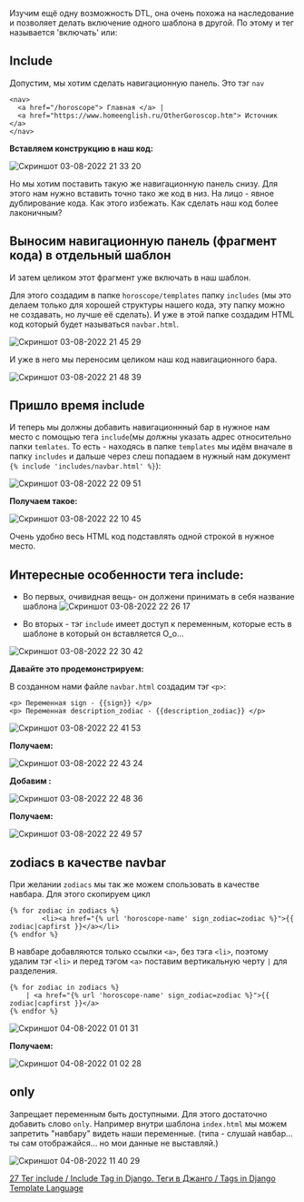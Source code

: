 Изучим ещё одну возможность DTL, она очень похожа на наследование и позволяет делать включение одного шаблона в другой. По этому и тег называется 'включать' или:


## Include

Допустим, мы хотим сделать навигационную панель. 
Это тэг `nav`
```
<nav>
  <a href="/horoscope"> Главная </a> |
  <a href="https://www.homeenglish.ru/OtherGoroscop.htm"> Источник </a>
</nav>
```
**Вставляем конструкцию в наш код:**

![Скриншот 03-08-2022 21 33 20](https://user-images.githubusercontent.com/84935915/182683500-65a4a2a5-82f7-4326-97bb-e9b88786994f.png)

Но мы хотим поставить такую же навигационную панель снизу. Для этого нам нужно вставить точно тако же код в низ. 
На лицо - явное дублирование кода. Как этого избежать. Как сделать наш код более лаконичным?

## Выносим навигационную панель (фрагмент кода) в отдельный шаблон

И затем целиком этот фрагмент уже включать в наш шаблон.

Для этого создадим в папке `horoscope/templates` папку `includes` (мы это делаем только для хорошей структуры нашего кода, эту папку можно не создавать, но лучше её сделать). И уже в этой папке создадим HTML код который будет называться `navbar.html`.

![Скриншот 03-08-2022 21 45 29](https://user-images.githubusercontent.com/84935915/182685663-89e0e9d7-2447-48c0-8d07-68b7de19db1d.png)

И уже в него мы переносим целиком наш код навигационного бара.

![Скриншот 03-08-2022 21 48 39](https://user-images.githubusercontent.com/84935915/182686254-a29af948-e2bb-44d8-8e73-33ca6c4df564.png)

## Пришло время include

И теперь мы должны добавить навигационнный бар в нужное нам место с помощью тега `include`(мы должны указать адрес относительно папки `temlates`. То есть - находясь в папке `templates` мы идём вначале в папку `includes` и дальше через слеш попадаем в нужный нам документ `{% include 'includes/navbar.html' %}`):

![Скриншот 03-08-2022 22 09 51](https://user-images.githubusercontent.com/84935915/182689901-ceaa5d0b-e2a8-4dec-a554-0a1911aa838e.png)

**Получаем такое:**

![Скриншот 03-08-2022 22 10 45](https://user-images.githubusercontent.com/84935915/182690075-f769aa2a-7cf3-45da-a52e-48033626b89a.png)

Очень удобно весь HTML код подставлять одной строкой в нужное место.

## Интересные особенности тега include:

- Во первых, очивидная вещь- он должени принимать в себя название шаблона 
![Скриншот 03-08-2022 22 26 17](https://user-images.githubusercontent.com/84935915/182692649-3b2deccd-615e-45b6-a1b1-208136471687.png)

- Во вторых - тэг `include` имеет доступ к переменным, которые есть в шаблоне в который он вставляется О_о...

![Скриншот 03-08-2022 22 30 42](https://user-images.githubusercontent.com/84935915/182693384-94d623a8-b128-4027-ba68-e61e02708d88.png)

**Давайте это продемонстрируем:**

В созданном нами файле `navbar.html` создадим тэг `<p>`:

```
<p> Переменная sign - {{sign}} </p>
<p> Переменная description_zodiac - {{description_zodiac}} </p>
```
![Скриншот 03-08-2022 22 41 53](https://user-images.githubusercontent.com/84935915/182695243-ddd576c3-b4d8-4383-933e-5d4f94e45f58.png)

**Получаем:**

![Скриншот 03-08-2022 22 43 24](https://user-images.githubusercontent.com/84935915/182695482-c5c2492c-eb71-43d8-962c-32a3d6d291e2.png)

**Добавим :**

![Скриншот 03-08-2022 22 48 36](https://user-images.githubusercontent.com/84935915/182696356-e3a52da2-e3ff-4b06-88f9-37c0089520be.png)

**Получаем:**

![Скриншот 03-08-2022 22 49 57](https://user-images.githubusercontent.com/84935915/182696648-f363a9af-fd56-43e3-9f45-723fb61fbaa9.png)

## zodiacs в качестве navbar

При желании `zodiacs` мы так же можем спользовать в качестве навбара. Для этого скопируем цикл 
```
{% for zodiac in zodiacs %}
        <li><a href="{% url 'horoscope-name' sign_zodiac=zodiac %}">{{ zodiac|capfirst }}</a></li>
{% endfor %}
```
В навбаре добавляются только ссылки `<a>`, без тэга `<li>`, поэтому  удалим тэг `<li>` и перед тэгом `<a>` поставим вертикальную черту `|` для разделения.

```
{% for zodiac in zodiacs %}
    | <a href="{% url 'horoscope-name' sign_zodiac=zodiac %}">{{ zodiac|capfirst }}</a>
{% endfor %}
```
![Скриншот 04-08-2022 01 01 31](https://user-images.githubusercontent.com/84935915/182720220-2a18d7fe-b02f-4901-8e64-254b9fa111b4.png)


**Получаем:**

![Скриншот 04-08-2022 01 02 28](https://user-images.githubusercontent.com/84935915/182720317-c3b6886d-a9e1-447d-81d4-e9b97425ae2b.png)

## only

Запрещает переменным быть доступными. Для этого достаточно добавить слово `only`. Например внутри шаблона `index.html` мы можем запретить "навбару" видеть наши переменные. (типа - слушай навбар... ты сам отображайся... но мои данные не выставляй.)

![Скриншот 04-08-2022 11 40 29](https://user-images.githubusercontent.com/84935915/182803534-dc6eff00-20f9-4c6c-9604-e3271502170f.png)
























[27 Тег include / Include Tag in Django. Теги в Джанго / Tags in Django Template Language](https://www.youtube.com/watch?v=JkUNSLEF6cM&list=PLQAt0m1f9OHvGM7Y7jAQP8TKbBd3up4K2&index=28)
